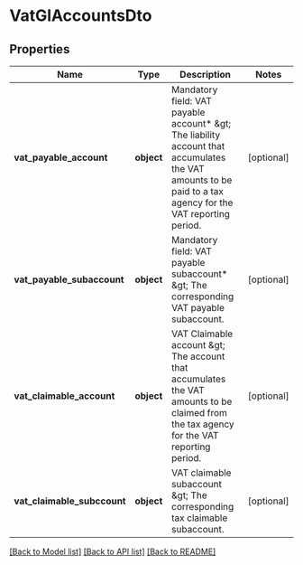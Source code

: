 # VatGlAccountsDto

## Properties
Name | Type | Description | Notes
------------ | ------------- | ------------- | -------------
**vat_payable_account** | **object** | Mandatory field: VAT payable account* &amp;gt; The liability account that accumulates the VAT amounts to be paid to a tax agency for the VAT reporting period. | [optional] 
**vat_payable_subaccount** | **object** | Mandatory field: VAT payable subaccount* &amp;gt; The corresponding VAT payable subaccount. | [optional] 
**vat_claimable_account** | **object** | VAT Claimable account &amp;gt; The account that accumulates the VAT amounts to be claimed from the tax agency for the VAT reporting period. | [optional] 
**vat_claimable_subccount** | **object** | VAT claimable subaccount &amp;gt; The corresponding tax claimable subaccount. | [optional] 

[[Back to Model list]](../README.md#documentation-for-models) [[Back to API list]](../README.md#documentation-for-api-endpoints) [[Back to README]](../README.md)



